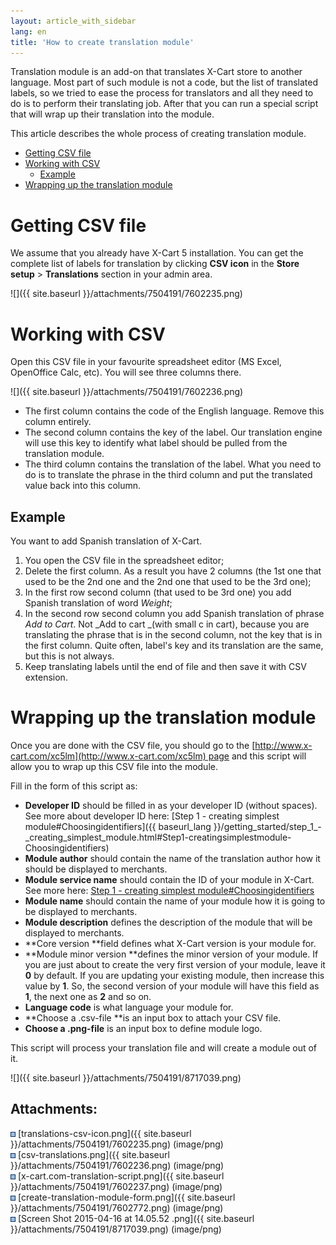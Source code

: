 ```yaml
---
layout: article_with_sidebar
lang: en
title: 'How to create translation module'
---
```

Translation module is an add-on that translates X-Cart store to another language. Most part of such module is not a code, but the list of translated labels, so we tried to ease the process for translators and all they need to do is to perform their translating job. After that you can run a special script that will wrap up their translation into the module.

This article describes the whole process of creating translation module.

*   [Getting CSV file](#getting-csv-file)
*   [Working with CSV](#working-with-csv)
    *   [Example](#example)
*   [Wrapping up the translation module](#wrapping-up-the-translation-module)

# Getting CSV file

We assume that you already have X-Cart 5 installation. You can get the complete list of labels for translation by clicking **CSV icon** in the **Store setup** > **Translations** section in your admin area.

![]({{ site.baseurl }}/attachments/7504191/7602235.png)

# Working with CSV

Open this CSV file in your favourite spreadsheet editor (MS Excel, OpenOffice Calc, etc). You will see three columns there.

![]({{ site.baseurl }}/attachments/7504191/7602236.png)

*   The first column contains the code of the English language. Remove this column entirely.
*   The second column contains the key of the label. Our translation engine will use this key to identify what label should be pulled from the translation module.
*   The third column contains the translation of the label. What you need to do is to translate the phrase in the third column and put the translated value back into this column.

## Example

You want to add Spanish translation of X-Cart.

1.  You open the CSV file in the spreadsheet editor;
2.  Delete the first column. As a result you have 2 columns (the 1st one that used to be the 2nd one and the 2nd one that used to be the 3rd one);
3.  In the first row second column (that used to be 3rd one) you add Spanish translation of word _Weight_;
4.  In the second row second column you add Spanish translation of phrase _Add to Cart_. Not _Add to cart _(with small c in cart), because you are translating the phrase that is in the second column, not the key that is in the first column. Quite often, label's key and its translation are the same, but this is not always.
5.  Keep translating labels until the end of file and then save it with CSV extension.

# Wrapping up the translation module

Once you are done with the CSV file, you should go to the [http://www.x-cart.com/xc5lm](http://www.x-cart.com/xc5lm) page and this script will allow you to wrap up this CSV file into the module.

Fill in the form of this script as:

*   **Developer ID** should be filled in as your developer ID (without spaces). See more about developer ID here: [Step 1 - creating simplest module#Choosingidentifiers]({{ baseurl_lang }}/getting_started/step_1_-_creating_simplest_module.html#Step1-creatingsimplestmodule-Choosingidentifiers)
*   **Module author** should contain the name of the translation author how it should be displayed to merchants.
*   **Module service name** should contain the ID of your module in X-Cart. See more here: [Step 1 - creating simplest module#Choosingidentifiers](Step-1---creating-simplest-module_524296.html#Step1-creatingsimplestmodule-Choosingidentifiers)
*   **Module name** should contain the name of your module how it is going to be displayed to merchants.
*   **Module description** defines the description of the module that will be displayed to merchants.
*   **Core version **field defines what X-Cart version is your module for.
*   **Module minor version **defines the minor version of your module. If you are just about to create the very first version of your module, leave it **0** by default. If you are updating your existing module, then increase this value by **1**. So, the second version of your module will have this field as **1**, the next one as **2[](https://i.imgur.com/xMw4swO.png)** and so on.
*   **Language code** is what language your module for.
*   **Choose a .csv-file **is an input box to attach your CSV file.
*   **Choose a .png-file** is an input box to define module logo.

This script will process your translation file and will create a module out of it.

![]({{ site.baseurl }}/attachments/7504191/8717039.png)

## Attachments:

![](images/icons/bullet_blue.gif) [translations-csv-icon.png]({{ site.baseurl }}/attachments/7504191/7602235.png) (image/png)  
![](images/icons/bullet_blue.gif) [csv-translations.png]({{ site.baseurl }}/attachments/7504191/7602236.png) (image/png)  
![](images/icons/bullet_blue.gif) [x-cart.com-translation-script.png]({{ site.baseurl }}/attachments/7504191/7602237.png) (image/png)  
![](images/icons/bullet_blue.gif) [create-translation-module-form.png]({{ site.baseurl }}/attachments/7504191/7602772.png) (image/png)  
![](images/icons/bullet_blue.gif) [Screen Shot 2015-04-16 at 14.05.52 .png]({{ site.baseurl }}/attachments/7504191/8717039.png) (image/png)